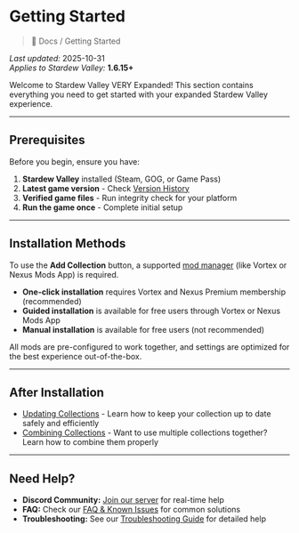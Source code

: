 # Getting Started

> 📂 Docs / Getting Started

*Last updated:* 2025-10-31  
*Applies to Stardew Valley:* **1.6.15+**

Welcome to Stardew Valley VERY Expanded! This section contains everything you need to get started with your expanded Stardew Valley experience.

---

## Prerequisites

Before you begin, ensure you have:

1. **Stardew Valley** installed (Steam, GOG, or Game Pass)
2. **Latest game version** - Check [Version History](https://stardewvalleywiki.com/Version_History)
3. **Verified game files** - Run integrity check for your platform
4. **Run the game once** - Complete initial setup

---

## Installation Methods

To use the **Add Collection** button, a supported [mod manager](../Installation/index.md) (like Vortex or Nexus Mods App) is required.

- **One-click installation** requires Vortex and Nexus Premium membership (recommended)
- **Guided installation** is available for free users through Vortex or Nexus Mods App
- **Manual installation** is available for free users (not recommended)

All mods are pre-configured to work together, and settings are optimized for the best experience out-of-the-box.

---

## After Installation

- [Updating Collections](updating-collections.md) - Learn how to keep your collection up to date safely and efficiently
- [Combining Collections](../Collections/combining-collections.md) - Want to use multiple collections together? Learn how to combine them properly

---

## Need Help?

- **Discord Community:** [Join our server](https://discord.gg/MPcgJUXeeY) for real-time help
- **FAQ:** Check our [FAQ & Known Issues](faq-known-issues.md) for common solutions
- **Troubleshooting:** See our [Troubleshooting Guide](../Guides/troubleshooting.md) for detailed help

